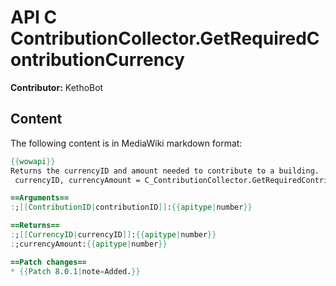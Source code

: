 # API C ContributionCollector.GetRequiredContributionCurrency

**Contributor:** KethoBot

## Content

The following content is in MediaWiki markdown format:

```mediawiki
{{wowapi}}
Returns the currencyID and amount needed to contribute to a building.
 currencyID, currencyAmount = C_ContributionCollector.GetRequiredContributionCurrency(contributionID)

==Arguments==
:;[[ContributionID|contributionID]]:{{apitype|number}}

==Returns==
:;[[CurrencyID|currencyID]]:{{apitype|number}}
:;currencyAmount:{{apitype|number}}

==Patch changes==
* {{Patch 8.0.1|note=Added.}}
```